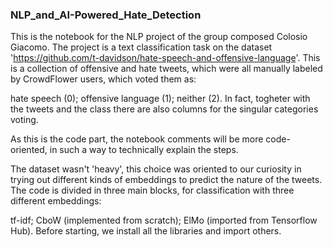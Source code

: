 ### NLP_and_AI-Powered_Hate_Detection
This is the notebook for the NLP project of the group composed Colosio Giacomo. The project is a text classification task on the dataset 'https://github.com/t-davidson/hate-speech-and-offensive-language'. This is a collection of offensive and hate tweets, which were all manually labeled by CrowdFlower users, which voted them as:

hate speech (0);
offensive language (1);
neither (2).
In fact, togheter with the tweets and the class there are also columns for the singular categories voting.

As this is the code part, the notebook comments will be more code-oriented, in such a way to technically explain the steps.

The dataset wasn't 'heavy', this choice was oriented to our curiosity in trying out different kinds of embeddings to predict the nature of the tweets. The code is divided in three main blocks, for classification with three different embeddings:

tf-idf;
CboW (implemented from scratch);
ElMo (imported from Tensorflow Hub).
Before starting, we install all the libraries and import others.
